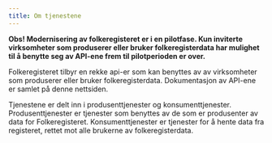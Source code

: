 ```yaml
---
title: Om tjenestene
---
```

**Obs! Modernisering av folkeregisteret er i en pilotfase. Kun inviterte virksomheter som produserer eller bruker folkeregisterdata har mulighet til å benytte seg av API-ene frem til pilotperioden er over.**

Folkeregisteret tilbyr en rekke api-er som kan benyttes av av virksomheter som produserer eller bruker folkeregisterdata. Dokumentasjon av API-ene er samlet på denne nettsiden.

Tjenestene er delt inn i produsenttjenester og konsumenttjenester. Produsenttjenester er tjenester som benyttes av de som er produsenter av data for Folkeregisteret. Konsumenttjenester er tjenester for å hente data fra registeret, rettet mot alle brukerne av folkeregisterdata.

